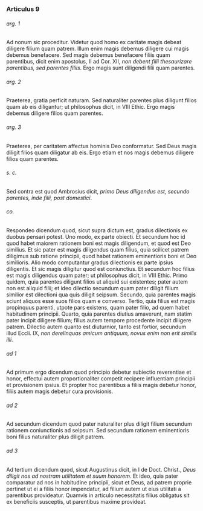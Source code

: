 ### Articulus 9

###### arg. 1
Ad nonum sic proceditur. Videtur quod homo ex caritate magis debeat diligere filium quam patrem. Illum enim magis debemus diligere cui magis debemus benefacere. Sed magis debemus benefacere filiis quam parentibus, dicit enim apostolus, II ad Cor. XII, *non debent filii thesaurizare parentibus, sed parentes filiis*. Ergo magis sunt diligendi filii quam parentes.

###### arg. 2
Praeterea, gratia perficit naturam. Sed naturaliter parentes plus diligunt filios quam ab eis diligantur; ut philosophus dicit, in VIII Ethic. Ergo magis debemus diligere filios quam parentes.

###### arg. 3
Praeterea, per caritatem affectus hominis Deo conformatur. Sed Deus magis diligit filios quam diligatur ab eis. Ergo etiam et nos magis debemus diligere filios quam parentes.

###### s. c.
Sed contra est quod Ambrosius dicit, *primo Deus diligendus est, secundo parentes, inde filii, post domestici*.

###### co.
Respondeo dicendum quod, sicut supra dictum est, gradus dilectionis ex duobus pensari potest. Uno modo, ex parte obiecti. Et secundum hoc id quod habet maiorem rationem boni est magis diligendum, et quod est Deo similius. Et sic pater est magis diligendus quam filius, quia scilicet patrem diligimus sub ratione principii, quod habet rationem eminentioris boni et Deo similioris. Alio modo computantur gradus dilectionis ex parte ipsius diligentis. Et sic magis diligitur quod est coniunctius. Et secundum hoc filius est magis diligendus quam pater; ut philosophus dicit, in VIII Ethic. Primo quidem, quia parentes diligunt filios ut aliquid sui existentes; pater autem non est aliquid filii; et ideo dilectio secundum quam pater diligit filium similior est dilectioni qua quis diligit seipsum. Secundo, quia parentes magis sciunt aliquos esse suos filios quam e converso. Tertio, quia filius est magis propinquus parenti, utpote pars existens, quam pater filio, ad quem habet habitudinem principii. Quarto, quia parentes diutius amaverunt, nam statim pater incipit diligere filium; filius autem tempore procedente incipit diligere patrem. Dilectio autem quanto est diuturnior, tanto est fortior, secundum illud Eccli. IX, *non derelinquas amicum antiquum, novus enim non erit similis illi*.

###### ad 1
Ad primum ergo dicendum quod principio debetur subiectio reverentiae et honor, effectui autem proportionaliter competit recipere influentiam principii et provisionem ipsius. Et propter hoc parentibus a filiis magis debetur honor, filiis autem magis debetur cura provisionis.

###### ad 2
Ad secundum dicendum quod pater naturaliter plus diligit filium secundum rationem coniunctionis ad seipsum. Sed secundum rationem eminentioris boni filius naturaliter plus diligit patrem.

###### ad 3
Ad tertium dicendum quod, sicut Augustinus dicit, in I de Doct. Christ., *Deus diligit nos ad nostram utilitatem et suum honorem*. Et ideo, quia pater comparatur ad nos in habitudine principii, sicut et Deus, ad patrem proprie pertinet ut ei a filiis honor impendatur, ad filium autem ut eius utilitati a parentibus provideatur. Quamvis in articulo necessitatis filius obligatus sit ex beneficiis susceptis, ut parentibus maxime provideat.

